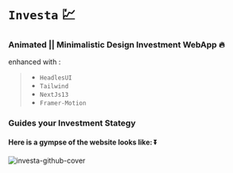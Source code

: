 #  `Investa` 💹

### Animated || Minimalistic Design Investment WebApp 🔥
enhanced with :
> - `HeadlesUI` 
> - `Tailwind`
> - `NextJs13`
> - `Framer-Motion`

### Guides your Investment Stategy 
#### Here is a gympse of the website looks like: ⏬
![investa-github-cover](https://github.com/sidhartha2002/investa/assets/73163725/b887370d-ada4-4c2a-93db-b8fa9806e888)
